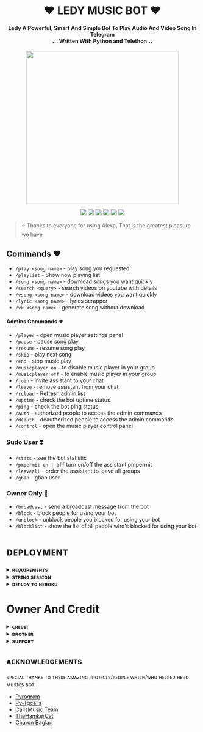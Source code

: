 <h1 align="center"><b>❤️ LEDY MUSIC BOT ❤️</b></h1>

<h4 align="center">Ledy A Powerful, Smart And Simple Bot To Play Audio And Video Song In Telegram<br> ... Written With Python and Telethon...</h4>

<p align="center"><a href="https://t.me/Tenha055"><img src="https://te.legra.ph/file/de5f70ea7d8fbb6fb2548.jpg" width="400"></a></p>

<p align="center">
    <a href="https://t.me/SOQrup"><img src="https://img.shields.io/badge/Join-Telegram%20Channel-blue.svg?logo=Telegram"></a>
    <a href="https://github.com/AzeMusic/Ledy-Music"> <img src="https://img.shields.io/github/repo-size/AzeMusic/Ledy-Music?color=orange&logo=github&logoColor=green&style=for-the-badge" /></a>
    <a href="https://github.com/AzeMusic/Ledy-Music/commits/prince"> <img src="https://img.shields.io/github/last-commit/AzeMus?color=brown&logo=github&logoColor=green&style=for-the-badge" /></a>
    <a href="https://github.com/AzeMusic/Ledy-Music/issues"> <img src="https://img.shields.io/github/issues/AzeMusic/Ledy-Music?color=blueviolet&logo=github&logoColor=green&style=for-the-badge" /></a>
    <a href="https://github.com/AzeMusic/Ledy-Music/network/members"> <img src="https://img.shields.io/github/forks/AzeMusic/Ledy-Music?color=red&logo=github&logoColor=green&style=for-the-badge" /></a>  
    <a href="https://pypi.org/project/Telethon/"> <img src="https://img.shields.io/pypi/v/telethon?color=yellow&label=telethon&logo=python&logoColor=green&style=for-the-badge" /></a>
</p>

> ⭐️ Thanks to everyone for using Alexa, That is the greatest pleasure we have 

## Commands ❤️

- `/play <song name>` - play song you requested
- `/playlist` - Show now playing list
- `/song <song name>` - download songs you want quickly
- `/search <query>` - search videos on youtube with details
- `/vsong <song name>` - download videos you want quickly
- `/lyric <song name>` - lyrics scrapper
- `/vk <song name>` - generate song without download

#### Admins Commands ⚜️
- `/player` - open music player settings panel
- `/pause` - pause song play
- `/resume` - resume song play
- `/skip` - play next song
- `/end` - stop music play
- `/musicplayer on` - to disable music player in your group
- `/musicplayer off` - to enable music player in your group
- `/join` - invite assistant to your chat
- `/leave` - remove assistant from your chat
- `/reload` - Refresh admin list
- `/uptime` - check the bot uptime status
- `/ping` - check the bot ping status
- `/auth` - authorized people to access the admin commands
- `/deauth` - deauthorized people to access the admin commands
- `/control` - open the music player control panel

### Sudo User ❣️
- `/stats` - see the bot statistic
- `/pmpermit on | off` turn on/off the assistant pmpermit
- `/leaveall` - order the assistant to leave all groups
- `/gban` - gban user


### Owner Only 🕺
- `/broadcast` - send a broadcast message from the bot
- `/block` - block people for using your bot
- `/unblock` - unblock people you blocked for using your bot
- `/blocklist` - show the list of all people who's blocked for using your bot


# ᴅᴇᴘʟᴏʏᴍᴇɴᴛ


<details>
<summary><b>ʀᴇǫᴜɪʀᴇᴍᴇɴᴛs</b></summary>
<br>
    
- [ᴘʏᴛʜᴏɴ𝟹.𝟿](https://www.python.org/downloads/release/python-390/)
- [ᴛᴇʟᴇɢʀᴀᴍ ᴀᴘɪ ᴋᴇʏ](https://docs.pyrogram.org/intro/setup#api-keys)
- [ᴛᴇʟᴇɢʀᴀᴍ ʙᴏᴛ ᴛᴏᴋᴇɴ](https://t.me/botfather)
- [ᴍᴏɴɢᴏᴅʙ URI](https://telegra.ph/How-To-get-Mongodb-URI-04-06)
- [sᴛʀɪɴɢ sᴇssɪᴏɴ](https://t.me/StringGeneratorRobot)
    
</details>

<details>
<summary><b>sᴛʀɪɴɢ sᴇssɪᴏɴ</b></summary>
<br>
    
> ʏᴏᴜ'ʟʟ ɴᴇᴇᴅ ᴀ ᴀᴘɪ_ɪᴅ & ᴀᴘɪ_ʜᴀsʜ ɪɴ ᴏʀᴅᴇʀ ᴛᴏ ɢᴇɴᴇʀᴀᴛᴇ ᴘʏʀᴏɢʀᴀᴍ sᴇssɪᴏɴ. 
> ᴀʟᴡᴀʏs ʀᴇᴍᴇʙᴇʀ ᴛᴏ ᴜsᴇ ɢᴏᴏᴅ ᴀᴘɪ ᴄᴏᴍʙᴏ ᴇʟsᴇ ʏᴏᴜʀ ᴀᴄᴄᴏᴜɴᴛ ᴄᴏᴜʟᴅ ʙᴇ ᴅᴇʟᴇᴛᴇᴅ.

<h4> ɢᴇɴᴇʀᴀᴛᴇ sᴇssɪᴏɴ ᴠɪᴀ ʀᴇᴘʟ: </h4>    
<p><a href="https://replit.com/@AssadAli/String-Session-Generator"><img src="https://img.shields.io/badge/Generate%20On%20Repl-blueviolet?style=for-the-badge&logo=appveyor" width="200""/></a></p>

<h4> ɢᴇɴᴇʀᴀᴛᴇ sᴇssɪᴏɴ ᴠɪᴀ ᴛᴇʟᴇɢʀᴀᴍ sᴛʀɪɴɢ-ɢᴇɴ ʙᴏᴛ: </h4>    
<p><a href="https://t.me/Pyrogram_String_Bot"><img src="https://img.shields.io/badge/TG%20String%20Gen%20Bot-blueviolet?style=for-the-badge&logo=appveyor" width="200""/></a></p>
    
</details>

<details>
<summary><b>ᴅᴇᴘʟᴏʏ ᴛᴏ ʜᴇʀᴏᴋᴜ</b></summary>
<br>

> ʜᴇʀᴏᴋᴜ ʜᴀs ᴛᴡᴏ ᴠᴀʀs[ ʜᴇʀᴏᴋᴜ_ᴀᴘɪ_ᴋᴇʏ & ʜᴇʀᴏᴋᴜ_ᴀᴘᴘ_ɴᴀᴍᴇ ] ғᴏʀ ᴜᴘᴅᴀᴛᴇʀ ᴛᴏ ᴡᴏʀᴋ. 
> ʙʏ sᴇᴛᴛɪɴɢ ᴛʜᴏsᴇ ᴛᴡᴏ ᴠᴀʀs ʏᴏᴜ ᴄᴀɴ ɢᴇᴛ ʟᴏɢs ᴏғ ʏᴏᴜʀ ʜᴇʀᴏᴋᴜ ᴀᴘᴘ, sᴇᴛ ᴠᴀʀ, ᴇᴅɪᴛ ᴠᴀʀ, ᴅᴇʟᴇᴛᴇ ᴠᴀʀs , ᴄʜᴇᴄᴋ ᴅʏɴᴏ ᴜsᴀɢᴇ ᴀɴᴅ ᴜᴘᴅᴀᴛᴇ ʙᴏᴛ. 
> ᴛʜᴏsᴇ ᴛᴡᴏ ᴠᴀʀs ᴀʀᴇ ɴᴏᴛ ᴍᴀɴᴅᴀᴛᴏʀʏ, ʏᴏᴜ ᴄᴀɴ ʟᴇᴀᴠᴇ ᴛʜᴇᴍ ʙʟᴀɴᴋ ᴛᴏᴏ. 
    
<h4> ᴄʟɪᴄᴋ ᴛʜᴇ ʙᴜᴛᴛᴏɴ ʙᴇʟᴏᴡ ᴛᴏ ᴅᴇᴘʟᴏʏ ʏᴜᴋᴋɪ ᴏɴ ʜᴇʀᴏᴋᴜ</h4>    
<p><a href="https://dashboard.heroku.com/new?template=https%3A%2F%2Fgithub.com%2FAzeMusic%2FLedy-Music"><img src="https://img.shields.io/badge/Deploy%20To%20Heroku-red?style=for-the-badge&logo=heroku" width="200"/></a></p>
    
</details>


# Owner And Credit


<details>
<summary><b>ᴄʀᴇᴅɪᴛ</b></summary>
<br>

## sᴘᴇᴄɪᴀʟ ᴄʀᴇᴅɪᴛ

- [ᴀsᴀᴅ ᴀʟɪ](https://t.me/Tenha055)
- [ʜᴀʀsʜɪᴛ](https://t.me/HarshitSharma361)
- [Abhimanyu](https://t.me/Itz_Venom_xD)
- [ʏᴜᴋᴋɪ](https://github.com/NotReallyShikhar)

</details>

<details>
<summary><b>ʙʀᴏᴛʜᴇʀ</b></summary>
<br>

- [ᴍᴜᴋᴜ](https://t.me/LEGEND_MUKUND)
- [ᴅᴇᴠɪʟ](https://t.me/its_devil_911)

</details>

<details>
<summary><b>sᴜᴘᴘᴏʀᴛ</b></summary>
<br>

# ❤️ Support
<a href="https://t.me/AsadSupport"><img src="https://img.shields.io/badge/Join-Telegram%20Channel-red.svg?logo=Telegram"></a>
<a href="https://t.me/Shayri_Music_Lovers"><img src="https://img.shields.io/badge/Join-Telegram%20Group-blue.svg?logo=telegram"></a>
<a href="https://t.me/Give_Me_Heart"><img src="https://img.shields.io/badge/Give-Me%20Heart-blue.svg?logo=telegram"></a>
<a href="https://t.me/Alexa_Help"><img src="https://img.shields.io/badge/Give-Me%20Heart-blue.svg?logo=telegram"></a>

</details>


## ᴀᴄᴋɴᴏᴡʟᴇᴅɢᴇᴍᴇɴᴛs

sᴘᴇᴄɪᴀʟ ᴛʜᴀɴᴋs ᴛᴏ ᴛʜᴇsᴇ ᴀᴍᴀᴢɪɴɢ ᴘʀᴏᴊᴇᴄᴛs/ᴘᴇᴏᴘʟᴇ ᴡʜɪᴄʜ/ᴡʜᴏ ʜᴇʟᴘᴇᴅ ʜᴇʀᴏ ᴍᴜsɪᴄs ʙᴏᴛ:

- [Pyrogram](https://github.com/pyrogram/pyrogram)
- [Py-Tgcalls](https://github.com/pytgcalls/pytgcalls)
- [CallsMusic Team](https://github.com/Callsmusic)
- [TheHamkerCat](https://github.com/TheHamkerCat)
- [Charon Baglari](https://github.com/XCBv021)
